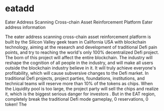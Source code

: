 # eatadd
Eater Address Scanning Cross-chain Asset Reinforcement Platform
Eater address information 

The eater address scanning cross-chain asset reinforcement platform is built by the Silicon Valley geek team in California USA with blockchain technology, aiming at the research and development of traditional Defi pain points, and try to reaching the world's only 100% decentralized Defi project. The born of this project will affect the entire blockchain. The industry will reshape the cognition of all people in the industry, and will make all users outside the blockchain industry believe in it. It will truly achieve everyone's profitability, which will cause subversive changes to the Defi market.
In traditional Defi projects, project parties, foundations, institutions, and technical teams will reserve more than 10% of the tokens as chips. When the Liquidity pool is too large, the project party will sell the chips and realize it, which is the biggest serious danger for investors .
But in the EAT region, completely break the traditional Defi mode gameplay, 0 reservations, 0 token! The
